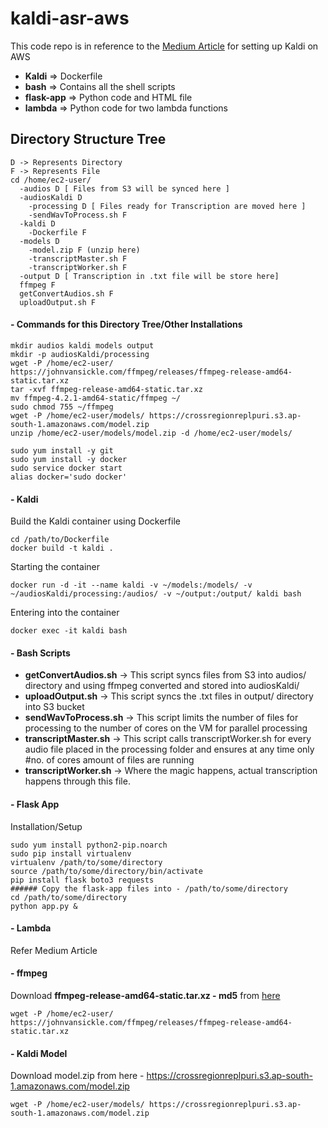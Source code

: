 # kaldi-asr-aws
This code repo is in reference to the [Medium Article](https://medium.com/@mrpuri/automatic-speech-recognition-as-a-microservice-on-aws-6da646631fdb "Medium Article") for setting up Kaldi on AWS

- **Kaldi** => Dockerfile
- **bash** => Contains all the shell scripts
- **flask-app** => Python code and HTML file
- **lambda** => Python code for two lambda functions

## Directory Structure Tree

    D -> Represents Directory
    F -> Represents File
    cd /home/ec2-user/
      -audios D [ Files from S3 will be synced here ]
      -audiosKaldi D 
        -processing D [ Files ready for Transcription are moved here ]
        -sendWavToProcess.sh F
      -kaldi D
        -Dockerfile F
      -models D
        -model.zip F (unzip here)
        -transcriptMaster.sh F
        -transcriptWorker.sh F
      -output D [ Transcription in .txt file will be store here]
      ffmpeg F
      getConvertAudios.sh F
      uploadOutput.sh F

#### - Commands for this Directory Tree/Other Installations

    mkdir audios kaldi models output
    mkdir -p audiosKaldi/processing
    wget -P /home/ec2-user/ https://johnvansickle.com/ffmpeg/releases/ffmpeg-release-amd64-static.tar.xz
    tar -xvf ffmpeg-release-amd64-static.tar.xz
    mv ffmpeg-4.2.1-amd64-static/ffmpeg ~/
    sudo chmod 755 ~/ffmpeg
    wget -P /home/ec2-user/models/ https://crossregionreplpuri.s3.ap-south-1.amazonaws.com/model.zip
    unzip /home/ec2-user/models/model.zip -d /home/ec2-user/models/
    
    sudo yum install -y git
    sudo yum install -y docker
    sudo service docker start
    alias docker='sudo docker'

#### - Kaldi
Build the Kaldi container using Dockerfile

    cd /path/to/Dockerfile
    docker build -t kaldi .

Starting the container

    docker run -d -it --name kaldi -v ~/models:/models/ -v ~/audiosKaldi/processing:/audios/ -v ~/output:/output/ kaldi bash

Entering into the container

    docker exec -it kaldi bash

#### - Bash Scripts

- **getConvertAudios.sh** -> This script syncs files from S3 into audios/ directory and using ffmpeg converted and stored into audiosKaldi/
- **uploadOutput.sh** -> This script syncs the .txt files in output/ directory into S3 bucket
- **sendWavToProcess.sh** -> This script limits the number of files for processing to the number of cores on the VM for parallel processing
- **transcriptMaster.sh** -> This script calls transcriptWorker.sh for every audio file placed in the processing folder and ensures at any time only #no. of cores amount of files are running
- **transcriptWorker.sh** -> Where the magic happens, actual transcription happens through this file.

#### - Flask App
Installation/Setup

    sudo yum install python2-pip.noarch
    sudo pip install virtualenv
    virtualenv /path/to/some/directory
    source /path/to/some/directory/bin/activate
    pip install flask boto3 requests
    ###### Copy the flask-app files into - /path/to/some/directory
    cd /path/to/some/directory
    python app.py &


#### - Lambda
Refer Medium Article

#### - ffmpeg
Download **ffmpeg-release-amd64-static.tar.xz - md5** from [here](https://johnvansickle.com/ffmpeg/releases/ffmpeg-release-amd64-static.tar.xz "here")

    wget -P /home/ec2-user/ https://johnvansickle.com/ffmpeg/releases/ffmpeg-release-amd64-static.tar.xz

#### - Kaldi Model
Download model.zip from here - https://crossregionreplpuri.s3.ap-south-1.amazonaws.com/model.zip

    wget -P /home/ec2-user/models/ https://crossregionreplpuri.s3.ap-south-1.amazonaws.com/model.zip
